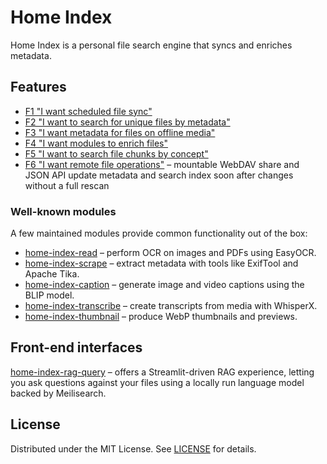 # Home Index

Home Index is a personal file search engine that syncs and enriches metadata.

## Features

- [F1 "I want scheduled file sync"](features/F1/specification.md)
- [F2 "I want to search for unique files by metadata"](features/F2/specification.md)
- [F3 "I want metadata for files on offline media"](features/F3/specification.md)
- [F4 "I want modules to enrich files"](features/F4/specification.md)
- [F5 "I want to search file chunks by concept"](features/F5/specification.md)
- [F6 "I want remote file operations"](features/F6/specification.md) – mountable WebDAV share
  and JSON API update metadata and search index soon after changes without a
  full rescan

### Well-known modules

A few maintained modules provide common functionality out of the box:

- [home-index-read](https://github.com/nashspence/home-index-read) – perform OCR on images and PDFs using EasyOCR.
- [home-index-scrape](https://github.com/nashspence/home-index-scrape) – extract metadata with tools like ExifTool and Apache Tika.
- [home-index-caption](https://github.com/nashspence/home-index-caption) – generate image and video captions using the BLIP model.
- [home-index-transcribe](https://github.com/nashspence/home-index-transcribe) – create transcripts from media with WhisperX.
- [home-index-thumbnail](https://github.com/nashspence/home-index-thumbnail) – produce WebP thumbnails and previews.

## Front-end interfaces

[home-index-rag-query](https://github.com/nashspence/home-index-rag-query) – offers a Streamlit-driven RAG experience, letting you ask questions against
your files using a locally run language model backed by Meilisearch.

## License

Distributed under the MIT License. See [LICENSE](LICENSE) for details.
